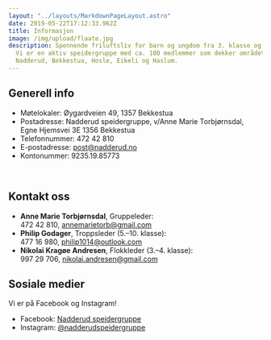 ```yaml
---
layout: "../layouts/MarkdownPageLayout.astro"
date: 2019-05-22T17:12:33.962Z
title: Informasjon
image: /img/upload/flaate.jpg
description: Spennende friluftsliv for barn og ungdom fra 3. klasse og oppover.
  Vi er en aktiv speidergruppe med ca. 100 medlemmer som dekker området
  Nadderud, Bekkestua, Hosle, Eikeli og Haslum.
---
```


## Generell info

- Møtelokaler: Øygardveien 49, 1357 Bekkestua
- Postadresse: Nadderud speidergruppe, v/Anne Marie Torbjørnsdal, Egne Hjemsvei 3E 1356 Bekkestua
- Telefonnummer: 472 42 810
- E-postadresse: [post@nadderud.no](mailto:post@nadderud.no)
- Kontonummer: 9235.19.85773

&nbsp;

## Kontakt oss

- **Anne Marie Torbjørnsdal**, Gruppeleder:\
  472 42 810, <a href="mailto:annemarietorb@gmail.com">annemarietorb@gmail.com</a>
- **Philip Godager**, Troppsleder (5.–10. klasse):\
  477 16 980, <a href="mailto:philip1014@outlook.com">philip1014@outlook.com</a>
- **Nikolai Kragøe Andresen**, Flokkleder (3.–4. klasse):\
  997 29 706, <a href="mailto:nikolai.andresen@gmail.com">nikolai.andresen@gmail.com</a>

## Sosiale medier

Vi er på Facebook og Instagram!

- Facebook: <a href="https://www.facebook.com/groups/248612515197643/">Nadderud speidergruppe</a>
- Instagram: <a href="https://www.instagram.com/nadderudspeidergruppe/">@nadderudspeidergruppe</a>
